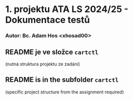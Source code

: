 # 1. projektu ATA LS 2024/25 - Dokumentace testů
<!-- Tabulky nejsou formátované (korektní odskákání mezerami), protože kvůli dlouhým textům se stávají extrémně nepřehledné -->

### Autor: Bc. Adam Hos \<xhosad00>

## README je ve složce **`cartctl`**
(nutná struktura projektu ze zadání)

## README is in the subfolder **`cartctl`**
(specific project structure from the assignment required)
